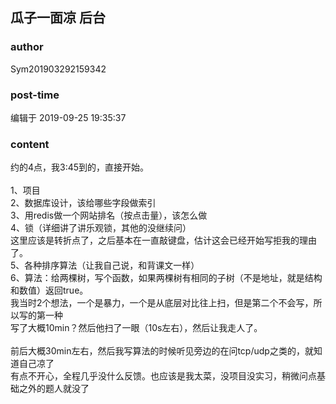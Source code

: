 ## 瓜子一面凉 后台
### author 
Sym201903292159342
### post-time 

编辑于  2019-09-25 19:35:37
### content 
<div class="post-topic-des nc-post-content">
 <div>
  约的4点，我3:45到的，直接开始。
 </div>
 <div>
  <br/>
 </div>
 <div>
  1、项目
 </div>
 <div>
  2、数据库设计，该给哪些字段做索引
 </div>
 <div>
  3、用redis做一个网站排名（按点击量），该怎么做
 </div>
 <div>
  4、锁（详细讲了讲乐观锁，其他的没继续问）
 </div>
 <div>
  这里应该是转折点了，之后基本在一直敲键盘，估计这会已经开始写拒我的理由了。
 </div>
 <div>
  5、各种排序算法（让我自己说，和背课文一样）
 </div>
 <div>
  6、算法：给两棵树，写个函数，如果两棵树有相同的子树（不是地址，就是结构和数值）返回true。
 </div>
 <div>
  我当时2个想法，一个是暴力，一个是从底层对比往上扫，但是第二个不会写，所以写的第一种
 </div>
 <div>
  写了大概10min？然后他扫了一眼（10s左右），然后让我走人了。
 </div>
 <div>
  <br/>
 </div>
 <div>
  前后大概30min左右，然后我写算法的时候听见旁边的在问tcp/udp之类的，就知道自己凉了
 </div>
 <div>
  有点不开心，全程几乎没什么反馈。也应该是我太菜，没项目没实习，稍微问点基础之外的题人就没了
 </div>
</div>
